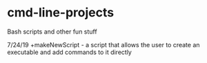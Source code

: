 # cmd-line-projects
Bash scripts and other fun stuff

7/24/19 
+makeNewScript - a script that allows the user to create an executable and add commands to it directly 
